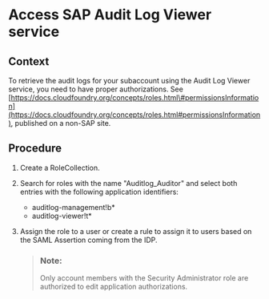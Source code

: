 <!-- loioaf26206cac0b4af0afb0367af4a57949 -->

# Access SAP Audit Log Viewer service 



<a name="loioaf26206cac0b4af0afb0367af4a57949__context_v5p_cvr_pdc"/>

## Context

To retrieve the audit logs for your subaccount using the Audit Log Viewer service, you need to have proper authorizations. See [https://docs.cloudfoundry.org/concepts/roles.html\#permissionsInformation](https://docs.cloudfoundry.org/concepts/roles.html#permissionsInformation), published on a non-SAP site.



<a name="loioaf26206cac0b4af0afb0367af4a57949__steps_ntt_1vr_pdc"/>

## Procedure

1.  Create a RoleCollection.

2.  Search for roles with the name "Auditlog\_Auditor" and select both entries with the following application identifiers:

    -   auditlog-management!b\*
    -   auditlog-viewer!t\*

3.  Assign the role to a user or create a rule to assign it to users based on the SAML Assertion coming from the IDP.

    > ### Note:  
    > Only account members with the Security Administrator role are authorized to edit application authorizations.


